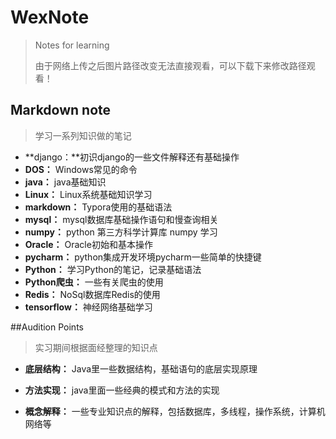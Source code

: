 # WexNote
> Notes for learning
>
> 由于网络上传之后图片路径改变无法直接观看，可以下载下来修改路径观看！

## Markdown note

>学习一系列知识做的笔记

- **django：**初识django的一些文件解释还有基础操作
- **DOS：** Windows常见的命令
- **java：** java基础知识
- **Linux：** Linux系统基础知识学习
- **markdown：** Typora使用的基础语法
- **mysql：** mysql数据库基础操作语句和慢查询相关
- **numpy：** python 第三方科学计算库 numpy 学习
- **Oracle：** Oracle初始和基本操作
- **pycharm：** python集成开发环境pycharm一些简单的快捷键
- **Python：** 学习Python的笔记，记录基础语法
- **Python爬虫：** 一些有关爬虫的使用
- **Redis：** NoSql数据库Redis的使用
- **tensorflow：** 神经网络基础学习







##Audition Points

>实习期间根据面经整理的知识点

- **底层结构：** Java里一些数据结构，基础语句的底层实现原理

- **方法实现：** java里面一些经典的模式和方法的实现

- **概念解释：** 一些专业知识点的解释，包括数据库，多线程，操作系统，计算机网络等